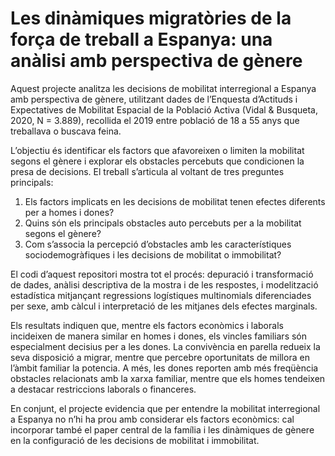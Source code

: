 # Les dinàmiques migratòries de la força de treball a Espanya: una anàlisi amb perspectiva de gènere
Aquest projecte analitza les decisions de mobilitat interregional a Espanya amb perspectiva de gènere, utilitzant dades de l’Enquesta d’Actituds i Expectatives de Mobilitat Espacial de la Població Activa (Vidal & Busqueta, 2020, N = 3.889), recollida el 2019 entre població de 18 a 55 anys que treballava o buscava feina.

L’objectiu és identificar els factors que afavoreixen o limiten la mobilitat segons el gènere i explorar els obstacles percebuts que condicionen la presa de decisions. El treball s’articula al voltant de tres preguntes principals:

  1. Els factors implicats en les decisions de mobilitat tenen efectes diferents per a homes i dones?
  2. Quins són els principals obstacles auto percebuts per a la mobilitat segons el gènere?
  3. Com s’associa la percepció d’obstacles amb les característiques sociodemogràfiques i les decisions de mobilitat o immobilitat?

El codi d’aquest repositori mostra tot el procés: depuració i transformació de dades, anàlisi descriptiva de la mostra i de les respostes, i modelització estadística mitjançant regressions logístiques multinomials diferenciades per sexe, amb càlcul i interpretació de les mitjanes dels efectes marginals.

Els resultats indiquen que, mentre els factors econòmics i laborals incideixen de manera similar en homes i dones, els vincles familiars són especialment decisius per a les dones. La convivència en parella redueix la seva disposició a migrar, mentre que percebre oportunitats de millora en l’àmbit familiar la potencia. A més, les dones reporten amb més freqüència obstacles relacionats amb la xarxa familiar, mentre que els homes tendeixen a destacar restriccions laborals o financeres.

En conjunt, el projecte evidencia que per entendre la mobilitat interregional a Espanya no n’hi ha prou amb considerar els factors econòmics: cal incorporar també el paper central de la família i les dinàmiques de gènere en la configuració de les decisions de mobilitat i immobilitat.
